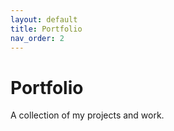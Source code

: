 ```yaml
---
layout: default
title: Portfolio
nav_order: 2
---
```


# Portfolio

A collection of my projects and work.
